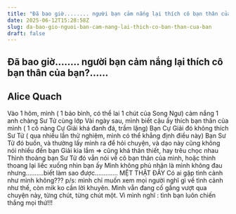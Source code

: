 ```yaml
---
title: "Đã bao giờ........ người bạn cảm nắng lại thích cô bạn thân của bạn?......"
date: 2025-06-12T15:28:58Z
slug: da-bao-gio-nguoi-ban-cam-nang-lai-thich-co-ban-than-cua-ban
draft: false
---
```


## Đã bao giờ........ người bạn cảm nắng lại thích cô bạn thân của bạn?......

## Alice Quach

Vào 1 hôm, mình ( 1 bảo bình, có thể lai 1 chút của Song Ngư) cảm nắng 1 anh chàng Sư Tử cùng lớp
Vài ngày sau, mình biết cậu ấy thích bạn thân của mình ( 1 cô nàng Cự Giải khá đanh đá, trầm lặng)
Bạn Cự Giải đó không thích Sư Tử ( qua nhiều lần thử nghiệm, mình có thể khẳng định điều này)
Bạn Sư Tử đó buồn, và thường lấy mình ra để hỏi chuyện, và dạo này cũng không nói nhiều đến bạn Giải kia lắm => cũng khá thân thiết, hay trêu chọc nhau
Thình thoảng bạn Sư Tử đó vẫn nói về cô bạn thân của mình, hoặc thinh thoang lại liếc xuống nhìn bạn ấy
Mình không phủ nhận là mình không đau nhưng..........biết làm sao được.............
MỆT THẬT ĐẤY
Có ai gặp tình cảnh như mình không???
p/s: mình chỉ muốn xem mọi người nghĩ gì về tình cảnh như thế, còn mik ko cần lời khuyên. Mình vẫn đang cố gắng vượt qua chuyện này, từng chút, từng chút một. Vì mình nghĩ : tình bạn luôn chiến thắng mọi thứ!!!